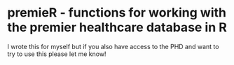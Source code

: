 
# premieR - functions for working with the premier healthcare database in R

I wrote this for myself but if you also have access to the PHD and want to try to use this please let me know!
